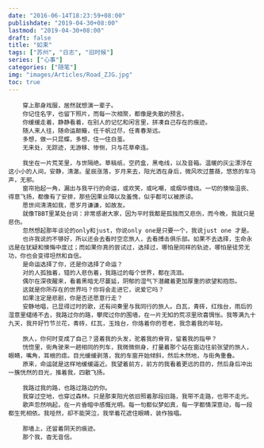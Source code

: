 ```yaml
---
date: "2016-06-14T18:23:59+08:00"
publishdate: "2019-04-30+08:00"
lastmod: "2019-04-30+08:00"
draft: false
title: "如束"
tags: ["苏州", "日志", "旧时候"]
series: ["心事"]
categories: ["随笔"]
img: "images/Articles/Road_ZJG.jpg"
toc: true
---
```


        穿上那身戏服，居然就想演一辈子。
        你记住名字，也留下照片，而每一次相聚，都像是失散的预言。
        你缓缓走着，静静看着，在别人的记忆和闲言里，拼凑自己存在的痕迹。
        随人来人往，随命运颠簸，任千帆过尽，任青春渐远。
        多想，做一只昆蝶，多想，住一住白茧。
        无来处，无踪迹，无游移、惨恻，只与花草牵连。
  
        我坐在一片荒芜里，与世隔绝。草稿纸，空药盒，黑电线，以及音箱。温暖的灰尘漂浮在这小小的人间，安静，清澈。星辰涨落，岁月来去，阳光洒在身后，微风吹过蔷薇，悠悠的车马声，无邪。
        窗帘抬起一角，漏出与我平行的命运，或欢笑，或叱嘲，或烟华缠绕。一切的懊恼沮丧、得意飞扬，都像有了安排，那些因果业障以及羞愧，似乎都可以被原谅。
        愿世间清清如我，愿岁月谦谦，如故友。
        就像TBBT里某处台词：非常感谢大家，因为平时我都是孤独而又悲伤，而今晚，我就只是悲伤。
        忽然想起那年谈论的only和just，你说only one是只要一个，我说just one 才是。
        也许我说的不够好，所以还会去看时空恋旅人，去看搏击俱乐部。如果不去选择，生命永远是在犹疑和懊悔中度过；而如果你真的尝试过，选择过，哪怕是同样的轨迹，哪怕是徒劳无功，你也会变得坦然和自信。
        是命运选择了你，还是你选择了命运？
        对的人孤独着，错的人悲伤着，我路过的每个世界，都在流泪。
        偶尔在深夜醒来，看着黑暗无尽蔓延，阴郁的湿气下潜藏着更加厚重的欲望和抱怨。
        这就是你所存在的世界吗？你将会走进它，说爱它吗？
        如果注定是悲剧，你是否还愿意行走？
        安静地唱，已显得过时的歌，还有间奏里与我同行的旅人。白瓦，青砖，红烛台，雨后的湿意里缱绻不去，我路过你的路，攀爬过你的围墙，在一片无知的荒凉里欣喜惆怅。我等满九十九天，我开好竹节兰花，青砖，红瓦，玉烛台，你烙着你的苍老，我念着我的年轻。

        旅人，你何时变成了自己？竖着我的头发，驼着我的脊背，留着我的指甲？
        恍惚里，街角驶来一趟相同的列车，我微微侧身，打量着那个站在窗边往前张望的旅人，眼睛，嘴角，耳根的痣。目光缓缓剥落，我的车窗开始倾斜，然后木然地，与街角重叠。
        原来，命运就是这样地缓缓逼近。我望着前方，前方的我看着更远的目的，然后身后冲出一簇恍然的目光，推着我，四散飞扬。

        我路过我的路，也路过路边的你。
        我穿过空地，也穿过森林。只是那束阳光依旧照着那段旧路，我带不走路，也带不走光。
        歌声忽然响起，在一片昏暗中感慨光明。每一句都似梦如真，每一字都情深意动，每一段都生死相依。我哑然，却不能哭泣，我举着花遮住眼睛，装作独唱。

        那墙上，还留着阴天的痕迹。
        那个我，杳无音信。